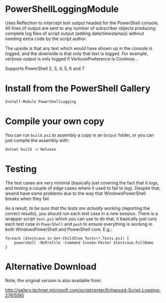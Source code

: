 PowerShellLoggingModule
=======================
Uses Reflection to intercept text output headed for the PowerShell console.
All lines of output are sent to any number of subscriber objects
producing complete log files of script output (adding date/timestamps)
without needing extra code by the script author.

The upside is that any text which would have shown up in the console is logged,
and the downside is that only that text is logged.
For example, verbose output is only logged if VerbosePreference is Continue...


Supports PowerShell 2, 3, 4, 5, 6 and 7


Install from the PowerShell Gallery
==================================

```posh
Install-Module PowerShellLogging
```

Compile your own copy
====================

You can run `build.ps1` to assembly a copy in an `Output` folder,
or you can just compile the assembly with:

```posh
dotnet build -c Release
```

Testing
=======

The test cases are very minimal (basically just covering the fact that it logs, and testing a couple of edge cases where it used to fail to log). Despite that, weand have some problems due to the way that WindowsPowerShell breaks when they fail.

 As a result, _to be sure that the tests are actually working_ (reporting the correct results), you should run each test case in a new session. There is a wrapper script `test.ps1` which you can use to do that, it basically just runs each test case in `PowerShell` and `pwsh` to ensure everything is working in both WindowsPowerShell and PowerShell core. E.g.:

```
foreach ($testcase in Get-ChildItem Tests\*.Tests.ps1) {
    powershell -NoProfile -Command Invoke-Pester $testcase.FullName
}
```

Alternative Download
===================

Note, the original version is also available from:

http://gallery.technet.microsoft.com/scriptcenter/Enhanced-Script-Logging-27615f85
